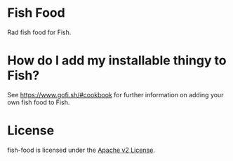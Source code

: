 # Fish Food

Rad fish food for Fish.

# How do I add my installable thingy to Fish?

See https://www.gofi.sh/#cookbook for further information on adding your own fish food to Fish.

# License

fish-food is licensed under the [Apache v2 License](LICENSE).
